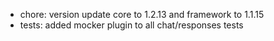 <!-- The pattern we follow here is to keep the changelog for the latest version -->
<!-- Old changelogs are automatically attached to the GitHub releases -->

- chore: version update core to 1.2.13 and framework to 1.1.15
- tests: added mocker plugin to all chat/responses tests
